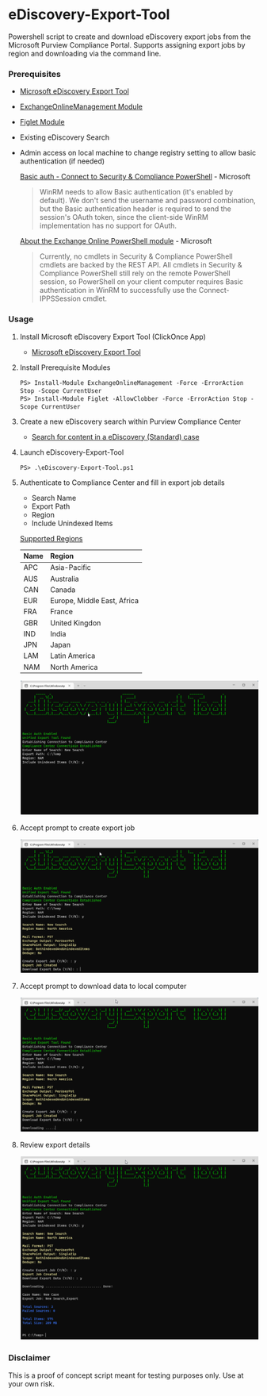 # eDiscovery-Export-Tool

Powershell script to create and download eDiscovery export jobs from the Microsoft Purview Compliance Portal. Supports assigning export jobs by region and downloading via the command line.

### Prerequisites

- [Microsoft eDiscovery Export Tool](https://learn.microsoft.com/en-us/microsoft-365/compliance/ediscovery-configure-edge-to-export-search-results?view=o365-worldwide)
- [ExchangeOnlineManagement Module](https://www.powershellgallery.com/packages/ExchangeOnlineManagement/)
- [Figlet Module](https://www.powershellgallery.com/packages/Figlet/)
- Existing eDiscovery Search
- Admin access on local machine to change registry setting to allow basic authentication (if needed)

	[Basic auth - Connect to Security & Compliance PowerShell](https://learn.microsoft.com/en-us/powershell/exchange/basic-auth-connect-to-scc-powershell?view=exchange-ps) - Microsoft

	> WinRM needs to allow Basic authentication (it's enabled by default). We don't send the username and password combination, but the Basic authentication header is required to send the session's OAuth token, since the client-side WinRM implementation has no support for OAuth. 

	[About the Exchange Online PowerShell module](https://learn.microsoft.com/en-us/powershell/exchange/exchange-online-powershell-v2?view=exchange-ps#updates-for-version-300-the-exo-v3-module) - Microsoft

	> Currently, no cmdlets in Security & Compliance PowerShell cmdlets are backed by the REST API. All cmdlets in Security & Compliance PowerShell still rely on the remote PowerShell session, so PowerShell on your client computer requires Basic authentication in WinRM to successfully use the Connect-IPPSSession cmdlet.


### Usage

1. Install Microsoft eDiscovery Export Tool (ClickOnce App)

	- [Microsoft eDiscovery Export Tool](https://complianceclientsdf.blob.core.windows.net/v16/Microsoft.Office.Client.Discovery.UnifiedExportTool.application) 


2. Install Prerequisite Modules

	```
	PS> Install-Module ExchangeOnlineManagement -Force -ErrorAction Stop -Scope CurrentUser
	PS> Install-Module Figlet -AllowClobber -Force -ErrorAction Stop -Scope CurrentUser
	```

3. Create a new eDiscovery search within Purview Compliance Center

	- [Search for content in a eDiscovery (Standard) case](https://learn.microsoft.com/en-us/microsoft-365/compliance/ediscovery-search-for-content?source=recommendations&view=o365-worldwide)
	<p>

4. Launch eDiscovery-Export-Tool

	```
	PS> .\eDiscovery-Export-Tool.ps1
	```

5. Authenticate to Compliance Center and fill in export job details

	- Search Name
	- Export Path
	- Region
	- Include Unindexed Items

	[Supported Regions](https://learn.microsoft.com/en-us/powershell/module/exchange/set-compliancesecurityfilter?view=exchange-ps#-region)

	| Name |            Region           |
	|------|-----------------------------|
	| APC  | Asia-Pacific                |
	| AUS  | Australia                   |
	| CAN  | Canada                      |
	| EUR  | Europe, Middle East, Africa |
	| FRA  | France                      |
	| GBR  | United Kingdon              |
	| IND  | India                       |
	| JPN  | Japan                       |
	| LAM  | Latin America               |
	| NAM  | North America               |
	<p>

	<img src="images/img1.png" style="border: 1px solid white">

6. Accept prompt to create export job

	<img src="images/img2.png" style="border: 1px solid white">

7. Accept prompt to download data to local computer

	<img src="images/img3.png" style="border: 1px solid white">

8. Review export details

	<img src="images/img4.png" style="border: 1px solid white">

### Disclaimer

This is a proof of concept script meant for testing purposes only. Use at your own risk.
